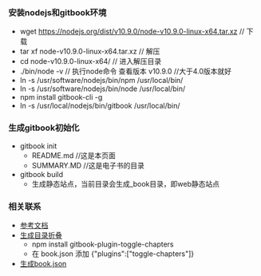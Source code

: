 ### 安装nodejs和gitbook环境

* wget https://nodejs.org/dist/v10.9.0/node-v10.9.0-linux-x64.tar.xz    // 下载
* tar xf  node-v10.9.0-linux-x64.tar.xz       // 解压
* cd node-v10.9.0-linux-x64/                  // 进入解压目录
* ./bin/node -v                               // 执行node命令 查看版本
	v10.9.0                               //大于4.0版本就好
* ln -s /usr/software/nodejs/bin/npm   /usr/local/bin/ 
* ln -s /usr/software/nodejs/bin/node   /usr/local/bin/
* npm install gitbook-cli -g
* ln -s /usr/local/nodejs/bin/gitbook /usr/local/bin/

### 生成gitbook初始化
* gitbook init                            
	* README.md //这是本页面
	* SUMMARY.MD //这是电子书的目录
* gitbook build      
	* 生成静态站点，当前目录会生成_book目录，即web静态站点

### 相关联系
* [参考文档](https://einverne.github.io/gitbook-tutorial/)
* [生成目录折叠](https://yunchangwang.github.io/2018/01/28/gitbook%E7%9B%AE%E5%BD%95%E6%8A%98%E5%8F%A0/)
	* npm install gitbook-plugin-toggle-chapters
	* 在 book.json 添加 {"plugins":["toggle-chapters"]}
* [生成book.json](http://www.chengweiyang.cn/gitbook/customize/book.json.html)
